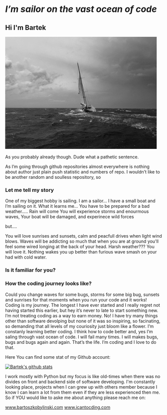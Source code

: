 # *I’m sailor on the vast ocean of code*

## Hi I'm Bartek

![sail](https://github.com/bartoszkobylinski/bartoszkobylinski/blob/main/storm_sail.jpg)

As you probably already though. Dude what a pathetic sentence.

As I’m going through github repositories almost everywhere is nothing about author just plain push statistic and numbers of repo. I wouldn’t like to be another random and soulless repository, so 

### Let me tell my story

One of my biggest hobby is sailing. I am a sailor… I have a small boat and I’m sailing on it. What it learns me…
You have to be prepared for a bad weather…..
Rain will come
You will experience storms and enourmous waves,
Your boat will be damaged, and experinece wild forces

but….

You will love sunrises and sunsets, calm and peacfull drives when light wind blows.
Waves will be addicting so much that when you are at ground you'll feel some wired longing at the back of your head. Harsh weather??? You will love it. Nothing wakes you up better than furious wave smash on your had with cold water.

### Is it familiar for you?

### How the coding journey looks like?

Could you change waves for some bugs, storms for some big bug, sunsets and sunrises for that moments when you run your code and it works!
Coding is my journey. The longest I have ever started and I really regret not having started this earlier, but hey it’s never to late to start something new. I’m not treating coding as a way to earn money. No! I have try many things other than software devolping but none of it was so inspiring, so facinating, so demanding that all levels of my couriosity just bloom like a flower. I’m constanly learning better coding. I think how to code better and, yes I’m saling through vast ocean of code. I will fail many times. I will makes bugs, bugs and bugs again and again. That’s the life. I’m coding and I love to do that.

Here You can find some stat of my Github account:


[![Bartek's github stats](https://github-readme-stats.vercel.app/api?username=bartoszkobylinski&theme=solarized_dark)](https://github.com/anuraghazra/github-readme-stats)

I work mostly with Python but my focus is like old-times when there was no divides on front and backend side of software developing.
I'm constantly looking place, projects when I can grew up with others member because I know I can learn a lot from them even if they are less experienced then me.
So if YOU would like to aske me about anything please reach me on:

www.bartoszkobylinski.com
www.icantocding.com

<!--
**bartoszkobylinski/bartoszkobylinski** is a ✨ _special_ ✨ repository because its `README.md` (this file) appears on your GitHub profile.

Here are some ideas to get you started:

- 🔭 I’m currently working on ...
- 🌱 I’m currently learning ...
- 👯 I’m looking to collaborate on ...
- 🤔 I’m looking for help with ...
- 💬 Ask me about ...
- 📫 How to reach me: ...
- 😄 Pronouns: ...
- ⚡ Fun fact: ...
-->
